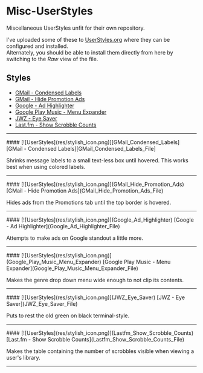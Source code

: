 Misc-UserStyles
===============

Miscellaneous UserStyles unfit for their own repository.

I've uploaded some of these to [UserStyles.org][UserStylesProfile] where they
can be configured and installed.  
Alternately, you should be able to install them directly from here by switching
to the *Raw* view of the file.

## Styles
* [GMail - Condensed Labels](#GMail_Condensed_Labels)
* [GMail - Hide Promotion Ads](#GMail_Hide_Promotion_Ads)
* [Google - Ad Highlighter](#Google_Ad_Highlighter)
* [Google Play Music - Menu Expander](#Google_Play_Music_Menu_Expander)
* [JWZ - Eye Saver](#JWZ_Eye_Saver)
* [Last.fm - Show Scrobble Counts](#Lastfm_Show_Scrobble_Counts)

--------------------------------------------------------------------------------

<a name="GMail_Condensed_Labels" />
#### [![UserStyles](res/stylish_icon.png)][GMail_Condensed_Labels]  
[GMail - Condensed Labels][GMail_Condensed_Labels_File]

Shrinks message labels to a small text-less box until hovered.
This works best when using colored labels.

--------------------------------------------------------------------------------

<a name="GMail_Hide_Promotion_Ads" />
#### [![UserStyles](res/stylish_icon.png)](GMail_Hide_Promotion_Ads) [GMail - Hide Promotion Ads](GMail_Hide_Promotion_Ads_File)

Hides ads from the Promotions tab until the top border is hovered.

--------------------------------------------------------------------------------

<a name="Google_Ad_Highlighter" />
#### [![UserStyles](res/stylish_icon.png)](Google_Ad_Highlighter) [Google - Ad Highlighter](Google_Ad_Highlighter_File)

Attempts to make ads on Google standout a little more.

--------------------------------------------------------------------------------

<a name="Google_Play_Music_Menu_Expander" />
#### [![UserStyles](res/stylish_icon.png)](Google_Play_Music_Menu_Expander) [Google Play Music - Menu Expander](Google_Play_Music_Menu_Expander_File)

Makes the genre drop down menu wide enough to not clip its contents.

--------------------------------------------------------------------------------

<a name="JWZ_Eye_Saver" />
#### [![UserStyles](res/stylish_icon.png)](JWZ_Eye_Saver) [JWZ - Eye Saver](JWZ_Eye_Saver_File)

Puts to rest the old green on black terminal-style.

--------------------------------------------------------------------------------

<a name="Lastfm_Show_Scrobble_Counts" />
#### [![UserStyles](res/stylish_icon.png)](Lastfm_Show_Scrobble_Counts) [Last.fm - Show Scrobble Counts](Lastfm_Show_Scrobble_Counts_File)

Makes the table containing the number of scrobbles visible when viewing a
user's library.

--------------------------------------------------------------------------------

[UserStylesProfile]: https://userstyles.org/users/115392
[GMail_Condensed_Labels]: https://userstyles.org/styles/108412/gmail-condensed-labels
[GMail_Condensed_Labels_File]: GMail.Condensed.Labels.user.css
[GMail_Hide_Promotion_Ads]: https://userstyles.org/styles/118365/gmail-hide-promotion-ads
[GMail_Hide_Promotion_Ads_File]: GMail.Hide.Promotion.Ads.user.css
[Google_Ad_Highlighter]: https://userstyles.org/styles/108205/google-ad-highlighter
[Google_Ad_Highlighter_File]: Google.Ad.Highlighter.user.css
[Google_Play_Music_Menu_Expander]: https://userstyles.org/styles/118349/google-play-music-menu-expander
[Google_Play_Music_Menu_Expander_File]: Google.Play.Music.Menu.Expander.user.css
[JWZ_Eye_Saver]: https://userstyles.org/styles/108208/jwz-eye-saver
[JWZ_Eye_Saver_File]: JWZ.Improved.user.css
[Lastfm_Show_Scrobble_Counts]: https://userstyles.org/styles/118344/last-fm-show-scrobble-counts-in-library
[Lastfm_Show_Scrobble_Counts_File]: Last.fm.Show.Scrobble.Counts.user.css
